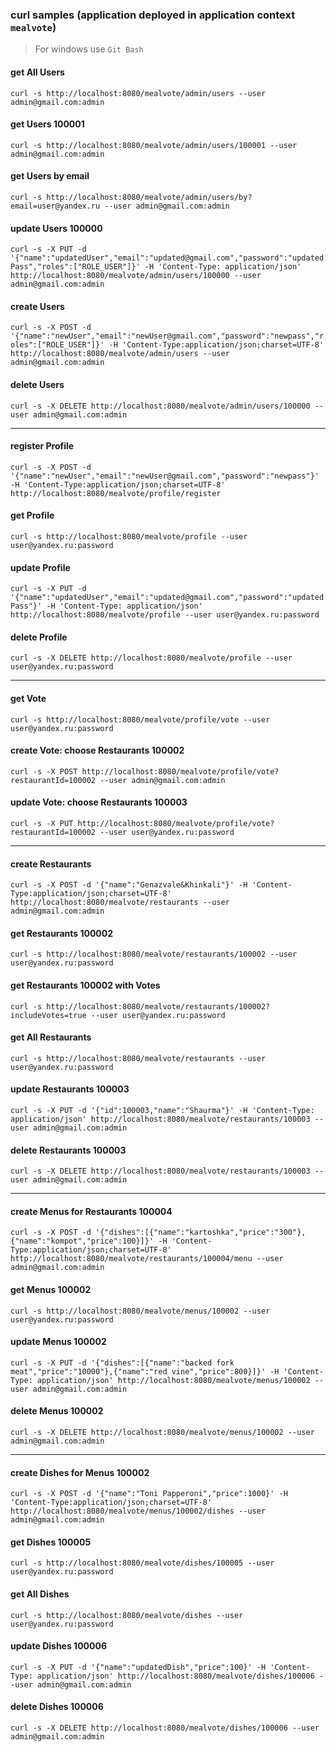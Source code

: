 ### curl samples (application deployed in application context `mealvote`)
> For windows use `Git Bash`

#### get All Users
`curl -s http://localhost:8080/mealvote/admin/users --user admin@gmail.com:admin`

#### get Users 100001
`curl -s http://localhost:8080/mealvote/admin/users/100001 --user admin@gmail.com:admin`

#### get Users by email
`curl -s http://localhost:8080/mealvote/admin/users/by?email=user@yandex.ru --user admin@gmail.com:admin`

#### update Users 100000
`curl -s -X PUT -d '{"name":"updatedUser","email":"updated@gmail.com","password":"updatedPass","roles":["ROLE_USER"]}' -H 'Content-Type: application/json' http://localhost:8080/mealvote/admin/users/100000 --user admin@gmail.com:admin`

#### create Users
`curl -s -X POST -d '{"name":"newUser","email":"newUser@gmail.com","password":"newpass","roles":["ROLE_USER"]}' -H 'Content-Type:application/json;charset=UTF-8' http://localhost:8080/mealvote/admin/users --user admin@gmail.com:admin`

#### delete Users
`curl -s -X DELETE http://localhost:8080/mealvote/admin/users/100000 --user admin@gmail.com:admin`
___

#### register Profile
`curl -s -X POST -d '{"name":"newUser","email":"newUser@gmail.com","password":"newpass"}' -H 'Content-Type:application/json;charset=UTF-8' http://localhost:8080/mealvote/profile/register`

#### get Profile
`curl -s http://localhost:8080/mealvote/profile --user user@yandex.ru:password`

#### update Profile
`curl -s -X PUT -d '{"name":"updatedUser","email":"updated@gmail.com","password":"updatedPass"}' -H 'Content-Type: application/json' http://localhost:8080/mealvote/profile --user user@yandex.ru:password`

#### delete Profile
`curl -s -X DELETE http://localhost:8080/mealvote/profile --user user@yandex.ru:password`
___

#### get Vote
`curl -s http://localhost:8080/mealvote/profile/vote --user user@yandex.ru:password`

#### create Vote: choose Restaurants 100002
`curl -s -X POST http://localhost:8080/mealvote/profile/vote?restaurantId=100002 --user admin@gmail.com:admin`

#### update Vote: choose Restaurants 100003
`curl -s -X PUT http://localhost:8080/mealvote/profile/vote?restaurantId=100002 --user user@yandex.ru:password`
___

#### create Restaurants
`curl -s -X POST -d '{"name":"Genazvale&Khinkali"}' -H 'Content-Type:application/json;charset=UTF-8' http://localhost:8080/mealvote/restaurants --user admin@gmail.com:admin`

#### get Restaurants 100002
`curl -s http://localhost:8080/mealvote/restaurants/100002 --user user@yandex.ru:password`

#### get Restaurants 100002 with Votes
`curl -s http://localhost:8080/mealvote/restaurants/100002?includeVotes=true --user user@yandex.ru:password`

#### get All Restaurants
`curl -s http://localhost:8080/mealvote/restaurants --user user@yandex.ru:password`

#### update Restaurants 100003
`curl -s -X PUT -d '{"id":100003,"name":"Shaurma"}' -H 'Content-Type: application/json' http://localhost:8080/mealvote/restaurants/100003 --user admin@gmail.com:admin`

#### delete Restaurants 100003
`curl -s -X DELETE http://localhost:8080/mealvote/restaurants/100003 --user admin@gmail.com:admin`
___

#### create Menus for Restaurants 100004
`curl -s -X POST -d '{"dishes":[{"name":"kartoshka","price":"300"},{"name":"kompot","price":100}]}' -H 'Content-Type:application/json;charset=UTF-8' http://localhost:8080/mealvote/restaurants/100004/menu --user admin@gmail.com:admin`

#### get Menus 100002
`curl -s http://localhost:8080/mealvote/menus/100002 --user user@yandex.ru:password`

#### update Menus 100002
`curl -s -X PUT -d '{"dishes":[{"name":"backed fork meat","price":"10000"},{"name":"red vine","price":800}]}' -H 'Content-Type: application/json' http://localhost:8080/mealvote/menus/100002 --user admin@gmail.com:admin`

#### delete Menus 100002
`curl -s -X DELETE http://localhost:8080/mealvote/menus/100002 --user admin@gmail.com:admin`

___

#### create Dishes for Menus 100002
`curl -s -X POST -d '{"name":"Toni Papperoni","price":1000}' -H 'Content-Type:application/json;charset=UTF-8' http://localhost:8080/mealvote/menus/100002/dishes --user admin@gmail.com:admin`

#### get Dishes 100005
`curl -s http://localhost:8080/mealvote/dishes/100005 --user user@yandex.ru:password`

#### get All Dishes
`curl -s http://localhost:8080/mealvote/dishes --user user@yandex.ru:password`

#### update Dishes 100006
`curl -s -X PUT -d '{"name":"updatedDish","price":100}' -H 'Content-Type: application/json' http://localhost:8080/mealvote/dishes/100006 --user admin@gmail.com:admin`

#### delete Dishes 100006
`curl -s -X DELETE http://localhost:8080/mealvote/dishes/100006 --user admin@gmail.com:admin`